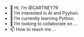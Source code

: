 - 👋 Hi, I’m @CARTNEY79
- 👀 I’m interested in AI and Pyyhon.
- 🌱 I’m currently learning Python.
- 💞️ I’m looking to collaborate on ...
- 📫 How to reach me ...

<!---
CARTNEY79/CARTNEY79 is a ✨ special ✨ repository because its `README.md` (this file) appears on your GitHub profile.
You can click the Preview link to take a look at your changes.
--->
